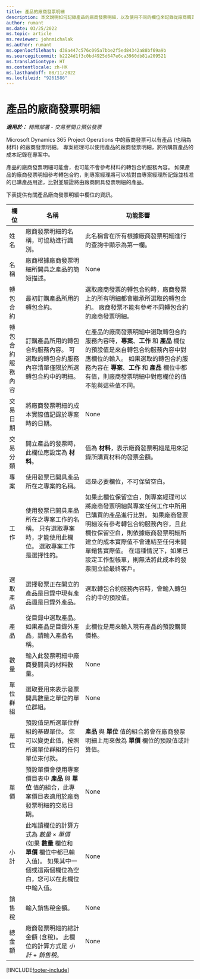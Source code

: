 ```yaml
---
title: 產品的廠商發票明細
description: 本文說明如何記錄產品的廠商發票明細，以及使用不同的欄位來記錄從廠商購買的產品。
author: rumant
ms.date: 03/25/2022
ms.topic: article
ms.reviewer: johnmichalak
ms.author: rumant
ms.openlocfilehash: d38a447c576c095a7bbe2f5ed84342a88bf69a9b
ms.sourcegitcommit: b2224d1f3c0bd4925d647e6ca3960db81a209521
ms.translationtype: HT
ms.contentlocale: zh-HK
ms.lasthandoff: 08/11/2022
ms.locfileid: "9261586"
---
```

# <a name="vendor-invoice-lines-for-products"></a>產品的廠商發票明細

_**適用於：** 精簡部署 - 交易至開立預估發票_

Microsoft Dynamics 365 Project Operations 中的廠商發票可以有產品 (也稱為材料) 的廠商發票明細。 專案經理可以使用產品的廠商發票明細，將所購買產品的成本記錄在專案中。

產品的廠商發票明細可能會，也可能不會參考材料的轉包合約服務內容。 如果產品的廠商發票明細參考轉包合約，則專案經理將可以核對由專案經理所記錄並核准的已購產品用途，比對並驗證將由廠商開具發票明細的產品。

下表提供有關產品廠商發票明細中欄位的資訊。

| 欄位 | 名稱 | 功能影響 |
| --- | --- | --- |
| 姓名 | 廠商發票明細的名稱，可協助進行識別。 | 此名稱會在所有根據廠商發票明細進行的查詢中顯示為第一欄。 |
| 名稱 | 廠商根據廠商發票明細所開具之產品的簡短描述。 | None |
| 轉包合約 | 最初訂購產品所用的轉包合約。 | 選取廠商發票的轉包合約時，廠商發票上的所有明細都會繼承所選取的轉包合約。 廠商發票不能有參考不同轉包合約的廠商發票明細。 |
| 轉包合約服務內容 | 訂購產品所用的轉包合約服務內容。 可選取的轉包合約服務內容清單僅限於所選轉包合約中的明細。 | 在產品的廠商發票明細中選取轉包合約服務內容時，**專案**、**工作** 和 **產品** 欄位的預設值是來自轉包合約服務內容中對應欄位的輸入。 如果選取的轉包合約服務內容在 **專案**、**工作** 和 **產品** 欄位中都有值，則廠商發票明細中對應欄位的值不能與這些值不同。 |
| 交易日期 | 將廠商發票明細的成本實際值記錄於專案時的日期。 | None|
| 交易分類 | 開立產品的發票時，此欄位應設定為 **材料**。 | 值為 **材料**，表示廠商發票明細是用來記錄所購買材料的發票金額。 |
| 專案 | 使用發票已開具產品所在之專案的名稱。 | 這是必要欄位，不可保留空白。 |
| 工作 | 使用發票已開具產品所在之專案工作的名稱。 只有選取專案時，才能使用此欄位。 選取專案工作是選擇性的。 | 如果此欄位保留空白，則專案經理可以將廠商發票明細與專案任何工作中所用已購買的產品進行比對。 如果廠商發票明細沒有參考轉包合約服務內容，且此欄位保留空白，則依據廠商發票明細所建立的成本實際值不會連結至任何未開單銷售實際值。 在這種情況下，如果已設定工作型帳單，則無法將此成本的發票開立給最終客戶。 |
| 選取產品 | 選擇發票正在開立的產品是目錄中現有產品還是目錄外產品。 | 選取轉包合約服務內容時，會輸入轉包合約中的預設值。 |
| 產品 | 從目錄中選取產品。 如果產品是目錄外產品，請輸入產品名稱。 | 此欄位是用來輸入現有產品的預設購買價格。 |
| 數量 | 輸入此發票明細中廠商要開具的材料數量。 | None |
| 單位群組 | 選取要用來表示發票開具數量之單位的單位群組。 | None |
| 單位 | 預設值是所選單位群組的基礎單位。 您可以變更此值，按照所選單位群組的任何單位來付款。 | **產品** 與 **單位** 值的組合將會在廠商發票明細上用來做為 **單價** 欄位的預設值或計算值。 |
| 單價 | 預設單價會使用專案價目表中 **產品** 與 **單位** 值的組合，此專案價目表適用於廠商發票明細的交易日期。 | None |
| 小計 | 此唯讀欄位的計算方式為 *數量* &times; *單價* (如果 **數量** 欄位和 **單價** 欄位中都已輸入值)。 如果其中一個或這兩個欄位為空白，您可以在此欄位中輸入值。 | None |
| 銷售稅 | 輸入銷售稅金額。 | None |
| 總金額 | 廠商發票明細的總計金額 (含稅)。 此欄位的計算方式是 *小計* +  *銷售稅*。 | None |

[!INCLUDE[footer-include](../../includes/footer-banner.md)]
